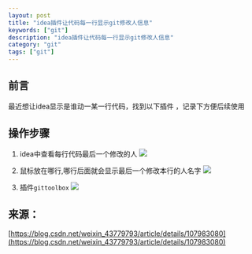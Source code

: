 ```yaml
---
layout: post
title: "idea插件让代码每一行显示git修改人信息"
keywords: ["git"]
description: "idea插件让代码每一行显示git修改人信息"
category: "git"
tags: ["git"]
---
```


## 前言
最近想让idea显示是谁动一某一行代码，找到以下插件 ，记录下方便后续使用

## 操作步骤
1. idea中查看每行代码最后一个修改的人
![](https://img-blog.csdnimg.cn/20200813163648173.png#pic_center)


2. 鼠标放在哪行,哪行后面就会显示最后一个修改本行的人名字
![](https://img-blog.csdnimg.cn/20200813163734798.png#pic_center)

3. 插件`gittoolbox`
![](https://img-blog.csdnimg.cn/20200918144919432.png#pic_center)

## 来源：
[https://blog.csdn.net/weixin_43779793/article/details/107983080](https://blog.csdn.net/weixin_43779793/article/details/107983080)